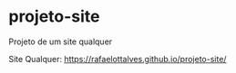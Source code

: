 # projeto-site
 Projeto de um site qualquer

Site Qualquer:
https://rafaelottalves.github.io/projeto-site/
